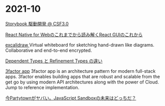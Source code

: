 # 2021-10

[Storybook 駆動開発 @ CSF3.0](https://zenn.dev/takepepe/articles/storybook-driven-development)

[React Native for Webのこれまでから読み解くReact GUIのこれから](https://speakerdeck.com/nkzn/react-native-for-webfalsekoremadekaradu-mijie-kureact-guifalsekorekara)

[ excalidraw ](https://github.com/excalidraw/excalidraw)
Virtual whiteboard for sketching hand-drawn like diagrams.
Collaborative and end-to-end encrypted.

[Dependent Types と Refinement Types の違い](https://7colou.red/blog/2018/07-07-difference/index.html)

[3factor app](https://3factor.app/)
3factor app is an architecture pattern for modern full-stack apps. 3factor enables building apps that are robust and scalable from the get go by using modern API architectures along with the power of Cloud. Jump to reference implementation.


[今Partytownがヤバい。JavaScript Sandboxの未来はどっちだ？](https://zenn.dev/stomita/articles/2c16a53223f3c9)

[]()

[]()

[]()

[]()

[]()

[]()

[]()

[]()

[]()

[]()

[]()

[]()

[]()

[]()

[]()

[]()

[]()

[]()

[]()

[]()

[]()

[]()

[]()

[]()

[]()

[]()

[]()

[]()

[]()

[]()

[]()

[]()

[]()

[]()

[]()

[]()

[]()

[]()

[]()

[]()

[]()

[]()

[]()

[]()

[]()

[]()

[]()

[]()

[]()

[]()

[]()

[]()

[]()

[]()

[]()

[]()

[]()

[]()

[]()

[]()

[]()

[]()

[]()

[]()

[]()

[]()

[]()

[]()

[]()


